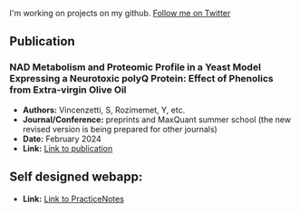I'm working on projects on my github. 
[Follow me on Twitter](https://x.com/Yusufrozimemet)

## Publication
### NAD Metabolism and Proteomic Profile in a Yeast Model Expressing a Neurotoxic polyQ Protein: Effect of Phenolics from Extra-virgin Olive Oil
- **Authors:** Vincenzetti, S, Rozimemet, Y, etc.
- **Journal/Conference:** preprints and MaxQuant summer school (the new revised version is being prepared for other journals)
- **Date:** February 2024
- **Link:** [Link to publication](https://www.preprints.org/manuscript/202402.1499/v1)

## Self designed webapp:
- **Link:** [Link to PracticeNotes](http://www.meshiq.run.place/)




